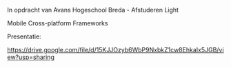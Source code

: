 In opdracht van Avans Hogeschool Breda - Afstuderen Light 

Mobile Cross-platform Frameworks

Presentatie:

https://drive.google.com/file/d/15KJJOzyb6WbP9NxbkZ1cw8EhkaIx5JGB/view?usp=sharing
